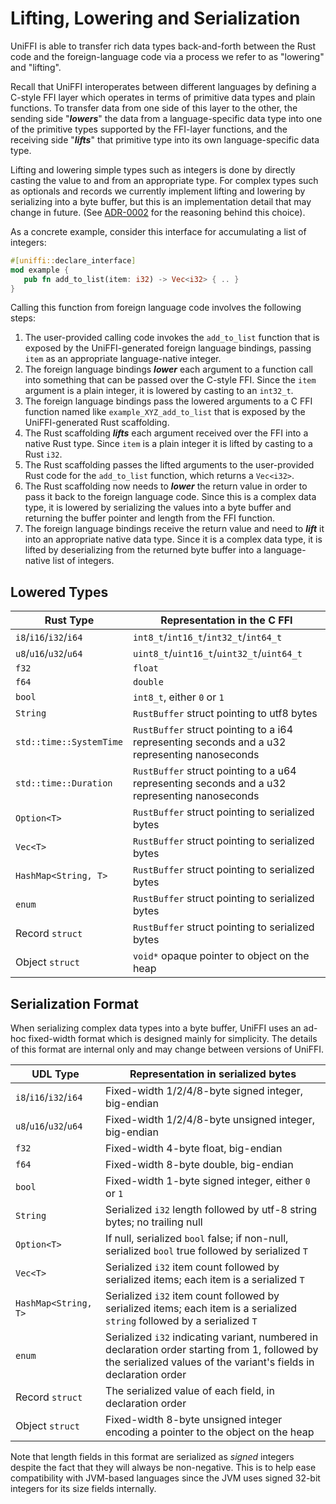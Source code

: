 # Lifting, Lowering and Serialization

UniFFI is able to transfer rich data types back-and-forth between the Rust
code and the foreign-language code via a process we refer to as "lowering"
and "lifting".

Recall that UniFFI interoperates between different languages by defining
a C-style FFI layer which operates in terms of primitive data types and
plain functions. To transfer data from one side of this layer to the other,
the sending side "***lowers***" the data from a language-specific data type
into one of the primitive types supported by the FFI-layer functions, and the
receiving side "***lifts***" that primitive type into its own language-specific
data type.

Lifting and lowering simple types such as integers is done by directly casting the
value to and from an appropriate type. For complex types such as optionals and
records we currently implement lifting and lowering by serializing into a byte
buffer, but this is an implementation detail that may change in future. (See
[ADR-0002](/docs/adr/0002-serialize-complex-datatypes.md) for the reasoning
behind this choice).

As a concrete example, consider this interface for accumulating a list of integers:

```rust
#[uniffi::declare_interface]
mod example {
   pub fn add_to_list(item: i32) -> Vec<i32> { .. }
}
```

Calling this function from foreign language code involves the following steps:

1. The user-provided calling code invokes the `add_to_list` function that is exposed by the
   UniFFI-generated foreign language bindings, passing `item` as an appropriate language-native
   integer.
2. The foreign language bindings ***lower*** each argument to a function call into
   something that can be passed over the C-style FFI. Since the `item` argument is a plain integer,
   it is lowered by casting to an `int32_t`.
3. The foreign language bindings pass the lowered arguments to a C FFI function named
   like `example_XYZ_add_to_list` that is exposed by the UniFFI-generated Rust scaffolding.
4. The Rust scaffolding ***lifts*** each argument received over the FFI into a native
   Rust type. Since `item` is a plain integer it is lifted by casting to a Rust `i32`.
5. The Rust scaffolding passes the lifted arguments to the user-provided Rust code for
   the `add_to_list` function, which returns a `Vec<i32>`.
6. The Rust scaffolding now needs to ***lower*** the return value in order to pass it back
   to the foreign language code. Since this is a complex data type, it is lowered by serializing
   the values into a byte buffer and returning the buffer pointer and length from the
   FFI function.
7. The foreign language bindings receive the return value and need to ***lift*** it into an
   appropriate native data type. Since it is a complex data type, it is lifted by deserializing
   from the returned byte buffer into a language-native list of integers.

## Lowered Types

| Rust Type | Representation in the C FFI |
|----------|-----------------------------|
| `i8`/`i16`/`i32`/`i64` | `int8_t`/`int16_t`/`int32_t`/`int64_t` |
| `u8`/`u16`/`u32`/`u64` | `uint8_t`/`uint16_t`/`uint32_t`/`uint64_t` |
| `f32` | `float` |
| `f64` | `double` |
| `bool` | `int8_t`, either `0` or `1` |
| `String` | `RustBuffer` struct pointing to utf8 bytes |
| `std::time::SystemTime` | `RustBuffer` struct pointing to a i64 representing seconds and a u32 representing nanoseconds |
| `std::time::Duration` | `RustBuffer` struct pointing to a u64 representing seconds and a u32 representing nanoseconds |
| `Option<T>` | `RustBuffer` struct pointing to serialized bytes |
| `Vec<T>` | `RustBuffer` struct pointing to serialized bytes |
| `HashMap<String, T>` | `RustBuffer` struct pointing to serialized bytes |
| `enum` | `RustBuffer` struct pointing to serialized bytes |
| Record `struct` | `RustBuffer` struct pointing to serialized bytes |
| Object `struct` | `void*` opaque pointer to object on the heap |


## Serialization Format

When serializing complex data types into a byte buffer, UniFFI uses an
ad-hoc fixed-width format which is designed mainly for simplicity.
The details of this format are internal only and may change between versions of UniFFI.

| UDL Type | Representation in serialized bytes |
|----------|-----------------------------|
| `i8`/`i16`/`i32`/`i64` | Fixed-width 1/2/4/8-byte signed integer, big-endian|
| `u8`/`u16`/`u32`/`u64` | Fixed-width 1/2/4/8-byte unsigned integer, big-endian |
| `f32` | Fixed-width 4-byte float, big-endian |
| `f64` | Fixed-width 8-byte double, big-endian |
| `bool` | Fixed-width 1-byte signed integer, either `0` or `1` |
| `String` | Serialized `i32` length followed by utf-8 string bytes; no trailing null |
| `Option<T>` | If null, serialized `bool` false; if non-null, serialized `bool` true followed by serialized `T` |
| `Vec<T>` | Serialized `i32` item count followed by serialized items; each item is a serialized `T` |
| `HashMap<String, T>` | Serialized `i32` item count followed by serialized items; each item is a serialized `string` followed by a serialized `T` |
| `enum` | Serialized `i32` indicating variant, numbered in declaration order starting from 1, followed by the serialized values of the variant's fields in declaration order |
| Record `struct` | The serialized value of each field, in declaration order |
| Object `struct` | Fixed-width 8-byte unsigned integer encoding a pointer to the object on the heap |

Note that length fields in this format are serialized as *signed* integers
despite the fact that they will always be non-negative. This is to help
ease compatibility with JVM-based languages since the JVM uses signed 32-bit
integers for its size fields internally.
